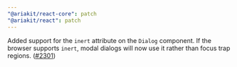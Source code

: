 ```yaml
---
"@ariakit/react-core": patch
"@ariakit/react": patch
---
```


Added support for the `inert` attribute on the `Dialog` component. If the browser supports `inert`, modal dialogs will now use it rather than focus trap regions. ([#2301](https://github.com/ariakit/ariakit/pull/2301))
